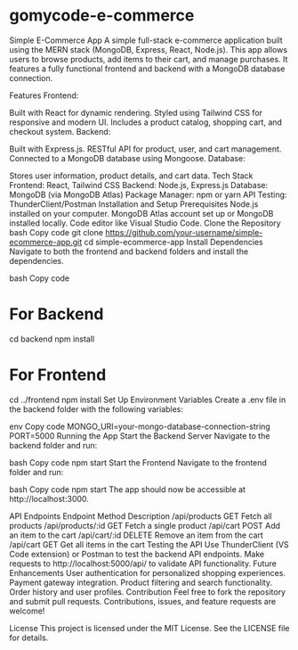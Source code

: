 # gomycode-e-commerce
Simple E-Commerce App
A simple full-stack e-commerce application built using the MERN stack (MongoDB, Express, React, Node.js). This app allows users to browse products, add items to their cart, and manage purchases. It features a fully functional frontend and backend with a MongoDB database connection.

Features
Frontend:

Built with React for dynamic rendering.
Styled using Tailwind CSS for responsive and modern UI.
Includes a product catalog, shopping cart, and checkout system.
Backend:

Built with Express.js.
RESTful API for product, user, and cart management.
Connected to a MongoDB database using Mongoose.
Database:

Stores user information, product details, and cart data.
Tech Stack
Frontend: React, Tailwind CSS
Backend: Node.js, Express.js
Database: MongoDB (via MongoDB Atlas)
Package Manager: npm or yarn
API Testing: ThunderClient/Postman
Installation and Setup
Prerequisites
Node.js installed on your computer.
MongoDB Atlas account set up or MongoDB installed locally.
Code editor like Visual Studio Code.
Clone the Repository
bash
Copy code
git clone https://github.com/your-username/simple-ecommerce-app.git
cd simple-ecommerce-app
Install Dependencies
Navigate to both the frontend and backend folders and install the dependencies.

bash
Copy code
# For Backend
cd backend
npm install

# For Frontend
cd ../frontend
npm install
Set Up Environment Variables
Create a .env file in the backend folder with the following variables:

env
Copy code
MONGO_URI=your-mongo-database-connection-string
PORT=5000
Running the App
Start the Backend Server
Navigate to the backend folder and run:

bash
Copy code
npm start
Start the Frontend
Navigate to the frontend folder and run:

bash
Copy code
npm start
The app should now be accessible at http://localhost:3000.

API Endpoints
Endpoint	Method	Description
/api/products	GET	Fetch all products
/api/products/:id	GET	Fetch a single product
/api/cart	POST	Add an item to the cart
/api/cart/:id	DELETE	Remove an item from the cart
/api/cart	GET	Get all items in the cart
Testing the API
Use ThunderClient (VS Code extension) or Postman to test the backend API endpoints.
Make requests to http://localhost:5000/api/ to validate API functionality.
Future Enhancements
User authentication for personalized shopping experiences.
Payment gateway integration.
Product filtering and search functionality.
Order history and user profiles.
Contribution
Feel free to fork the repository and submit pull requests. Contributions, issues, and feature requests are welcome!

License
This project is licensed under the MIT License. See the LICENSE file for details.

